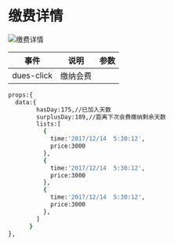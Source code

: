 # 缴费详情

![缴费详情](http://h5.bukeyi.net/h5/2019/sxh/duesdetail.png)


| 事件 | 说明 | 参数 |
| ------ | ------ | ------ |
| dues-click | 缴纳会费 |  |

``` bash
props:{
  data:{
        hasDay:175,//已加入天数
        surplusDay:189,//距离下次会费缴纳剩余天数
        lists:[
          {
            time:'2017/12/14  5:30:12',
            price:3000
          },
          {
            time:'2017/12/14  5:30:12',
            price:3000
          },
          {
            time:'2017/12/14  5:30:12',
            price:3000
          },
        ]
      }
},

```
